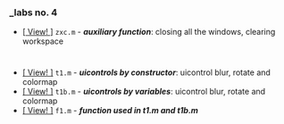 ### _labs no. 4

- [\[ View! \]](zxc.m) `zxc.m` - _**auxiliary function**_: closing all the windows, clearing workspace

#

- [\[ View! \]](t1.m) `t1.m` - _**uicontrols by constructor**_: uicontrol blur, rotate and colormap
- [\[ View! \]](t1b.m) `t1b.m` - _**uicontrols by variables**_: uicontrol blur, rotate and colormap
- [\[ View! \]](f1.m) `f1.m` - _**function used in t1.m and t1b.m**_

#